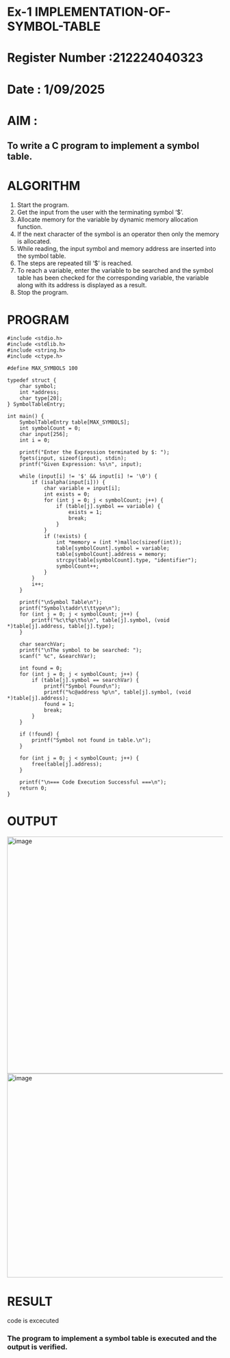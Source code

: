 # Ex-1 IMPLEMENTATION-OF-SYMBOL-TABLE
# Register Number :212224040323
# Date : 1/09/2025
# AIM :
## To write a C program to implement a symbol table.
# ALGORITHM
1.	Start the program.
2.	Get the input from the user with the terminating symbol ‘$’.
3.	Allocate memory for the variable by dynamic memory allocation function.
4.	If the next character of the symbol is an operator then only the memory is allocated.
5.	While reading, the input symbol and memory address are inserted into the symbol table.
6.	The steps are repeated till ‘$’ is reached.
7.	To reach a variable, enter the variable to be searched and the symbol table has been checked for the corresponding variable, the variable along with its address is displayed as a result.
8.	Stop the program. 
# PROGRAM
```
#include <stdio.h>
#include <stdlib.h>
#include <string.h>
#include <ctype.h>

#define MAX_SYMBOLS 100

typedef struct {
    char symbol;
    int *address;
    char type[20];
} SymbolTableEntry;

int main() {
    SymbolTableEntry table[MAX_SYMBOLS];
    int symbolCount = 0;
    char input[256];
    int i = 0;

    printf("Enter the Expression terminated by $: ");
    fgets(input, sizeof(input), stdin);
    printf("Given Expression: %s\n", input);

    while (input[i] != '$' && input[i] != '\0') {
        if (isalpha(input[i])) {
            char variable = input[i];
            int exists = 0;
            for (int j = 0; j < symbolCount; j++) {
                if (table[j].symbol == variable) {
                    exists = 1;
                    break;
                }
            }
            if (!exists) {
                int *memory = (int *)malloc(sizeof(int));
                table[symbolCount].symbol = variable;
                table[symbolCount].address = memory;
                strcpy(table[symbolCount].type, "identifier");
                symbolCount++;
            }
        }
        i++;
    }

    printf("\nSymbol Table\n");
    printf("Symbol\taddr\t\ttype\n");
    for (int j = 0; j < symbolCount; j++) {
        printf("%c\t%p\t%s\n", table[j].symbol, (void *)table[j].address, table[j].type);
    }

    char searchVar;
    printf("\nThe symbol to be searched: ");
    scanf(" %c", &searchVar);

    int found = 0;
    for (int j = 0; j < symbolCount; j++) {
        if (table[j].symbol == searchVar) {
            printf("Symbol Found\n");
            printf("%c@address %p\n", table[j].symbol, (void *)table[j].address);
            found = 1;
            break;
        }
    }

    if (!found) {
        printf("Symbol not found in table.\n");
    }

    for (int j = 0; j < symbolCount; j++) {
        free(table[j].address);
    }

    printf("\n=== Code Execution Successful ===\n");
    return 0;
}

```

# OUTPUT
<img width="777" height="553" alt="image" src="https://github.com/user-attachments/assets/76c3700c-15ef-4dbe-b446-1712b23a6fba" />
<img width="724" height="476" alt="image" src="https://github.com/user-attachments/assets/dd44e6af-2ce3-47c3-9c81-2788086d0850" />


# RESULT
code is excecuted
### The program to implement a symbol table is executed and the output is verified.
